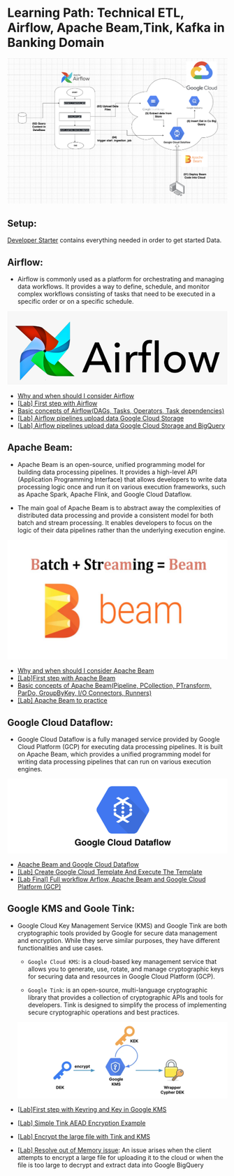 # Learning Path: Technical ETL, Airflow, Apache Beam,Tink, Kafka in Banking Domain

![image](./images/Screenshot%202023-06-07%20at%2008.58.26%20copy.png)


## Setup:
[Developer Starter](./00-install/README.md) contains everything needed in order to get started Data.


## Airflow:

- Airflow is commonly used as a platform for orchestrating and managing data workflows. It provides a way to define, schedule, and monitor complex workflows consisting of tasks that need to be executed in a specific order or on a specific schedule.


![Alt text](images/Airflow.png)

- [Why and when should I consider Airflow](./00-when/README.md)
- [[Lab] First step with Airflow](./01-hello-airflow/README.md)
- [Basic concepts of Airflow(DAGs, Tasks, Operators, Task dependencies)](./00-concepts/README.md)
- [[Lab] Airflow pipelines upload data Google Cloud Storage](./02-gpc/README.md)
- [[Lab] Airflow pipelines upload data Google Cloud Storage and BigQuery](./03-gpc-bigquery/README.md)



## Apache Beam:
- Apache Beam is an open-source, unified programming model for building data processing pipelines. It provides a high-level API (Application Programming Interface) that allows developers to write data processing logic once and run it on various execution frameworks, such as Apache Spark, Apache Flink, and Google Cloud Dataflow.

- The main goal of Apache Beam is to abstract away the complexities of distributed data processing and provide a consistent model for both batch and stream processing. It enables developers to focus on the logic of their data pipelines rather than the underlying execution engine.

![Alt text](images/Apache%20Beam.png)

- [Why and when should I consider Apache Beam](./050-beam/README.md)
- [[Lab]First step with Apache Beam](./051-hello-beam/README.md)
- [Basic concepts of Apache Beam(Pipeline, PCollection, PTransform, ParDo, GroupByKey, I/O Connectors, Runners)](./052-beam-components/README.md)
- [[Lab] Apache Beam to practice](./053-practices-beam/README.md)


## Google Cloud Dataflow:
- Google Cloud Dataflow is a fully managed service provided by Google Cloud Platform (GCP) for executing data processing pipelines. It is built on Apache Beam, which provides a unified programming model for writing data processing pipelines that can run on various execution engines.

![Alt text](images/Google%20Cloud%20Dataflow.png)
- [Apache Beam and Google Cloud Dataflow](./102-beam-cmd/README.md)
- [[Lab] Create Google Cloud Template And Execute The Template](./103-beam-python/README.md)
- [[Lab Final] Full workflow Arflow, Apache Beam and Google Cloud Platform (GCP)](./106.01-Final-clean/README.md)



## Google KMS and Goole Tink:
- Google Cloud Key Management Service (KMS) and Google Tink are both cryptographic tools provided by Google for secure data management and encryption. While they serve similar purposes, they have different functionalities and use cases.


    - `Google Cloud KMS`: is a cloud-based key management service that allows you to generate, use, rotate, and manage cryptographic keys for securing data and resources in Google Cloud Platform (GCP).

    - `Google Tink`: is an open-source, multi-language cryptographic library that provides a collection of cryptographic APIs and tools for developers. Tink is designed to simplify the process of implementing secure cryptographic operations and best practices.

    ![Alt text](images/Google%20KMS%20and%20Goole%20Tink.png)



- [[Lab]First step with Keyring and Key in Google KMS ](./107-kms/README.md)
- [[Lab] Simple Tink AEAD Encryption Example](./203-tink-example/README.md)
- [[Lab] Encrypt the large file with Tink and KMS](./204-tink-streaming_aead/README.md)
- [[Lab] Resolve out of Memory issue](./205-apply-tink-streaming-to-client-source/README.md): An issue arises when the client attempts to encrypt a large file for uploading it to the cloud or when the file is too large to decrypt and extract data into Google BigQuery


